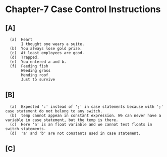 # Chapter-7 Case Control Instructions
## [A]

      (a)  Heart
           I thought one wears a suite.
      (b)  You always lose gold prize.
      (c)  At least employees are good.
      (d)  Trapped.
      (e)  You entered a and b.
      (f)  Feeding fish
           Weeding grass
           Mending roof
           Just to survive
           
## [B]

      (a)  Expected ':' instead of ';' in case statements because with ';' case statement do not belong to any switch.
      (b)  temp cannot appean in constant expression. We can never have a variable in case statement, but the temp is there.
      (c)  Here 'a' is an float variable and we cannot test floats in switch statements.
      (d)  'a' and 'b' are not constants used in case statement.
      
## [C]


     
         
